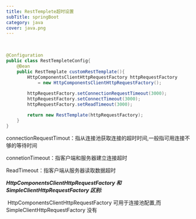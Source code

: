 ```yaml
---
title: RestTemplete超时设置
subTitle: springBoot
category: java
cover: java.png
---
```


​	

```java
@Configuration
public class RestTempleteConfig{
    @Bean
    public RestTemplate customRestTemplate(){
        HttpComponentsClientHttpRequestFactory httpRequestFactory 
            = new HttpComponentsClientHttpRequestFactory();
        
        httpRequestFactory.setConnectionRequestTimeout(3000);
        httpRequestFactory.setConnectTimeout(3000);
        httpRequestFactory.setReadTimeout(3000);

        return new RestTemplate(httpRequestFactory);
    }
}

```

connectionRequestTimout：指从连接池获取连接的超时时间,一般指可用连接不够的等待时间

connetionTimeout：指客户端和服务器建立连接超时

ReadTimeout：指客户端从服务器读取数据超时



***HttpComponentsClientHttpRequestFactory 和 SimpleClientHttpRequestFactory 区别:***

​	HttpComponentsClientHttpRequestFactory 可用于连接池配置,而SimpleClientHttpRequestFactory 没有

